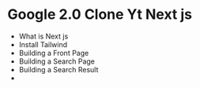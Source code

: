 # Google 2.0 Clone Yt Next js

- What is Next js
- Install Tailwind
- Building a Front Page
- Building a Search Page
- Building a Search Result
-
